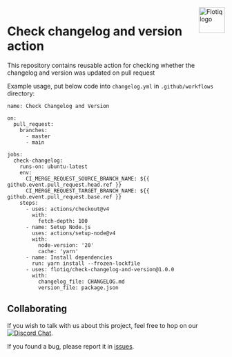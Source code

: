 <a href="https://flotiq.com/">
    <img src="https://editor.flotiq.com/fonts/fq-logo.svg" alt="Flotiq logo" title="Flotiq" align="right" height="60" />
</a>

Check changelog and version action
===========================

This repository contains reusable action for checking whether the changelog and version was updated on pull request

Example usage, put below code into `changelog.yml` in `.github/workflows` directory:

```
name: Check Changelog and Version

on:
  pull_request:
    branches:
      - master
      - main

jobs:
  check-changelog:
    runs-on: ubuntu-latest
    env:
      CI_MERGE_REQUEST_SOURCE_BRANCH_NAME: ${{ github.event.pull_request.head.ref }}
      CI_MERGE_REQUEST_TARGET_BRANCH_NAME: ${{ github.event.pull_request.base.ref }}
    steps:
      - uses: actions/checkout@v4
        with:
          fetch-depth: 100
      - name: Setup Node.js
        uses: actions/setup-node@v4
        with:
          node-version: '20' 
          cache: 'yarn'
      - name: Install dependencies
        run: yarn install --frozen-lockfile
      - uses: flotiq/check-changelog-and-version@1.0.0
        with:
          changelog_file: CHANGELOG.md
          version_file: package.json
```


## Collaborating

If you wish to talk with us about this project, feel free to hop on our [![Discord Chat](https://img.shields.io/discord/682699728454025410.svg)](https://discord.gg/FwXcHnX).

If you found a bug, please report it in [issues](https://github.com/flotiq/check-changelog-and-version/issues).
